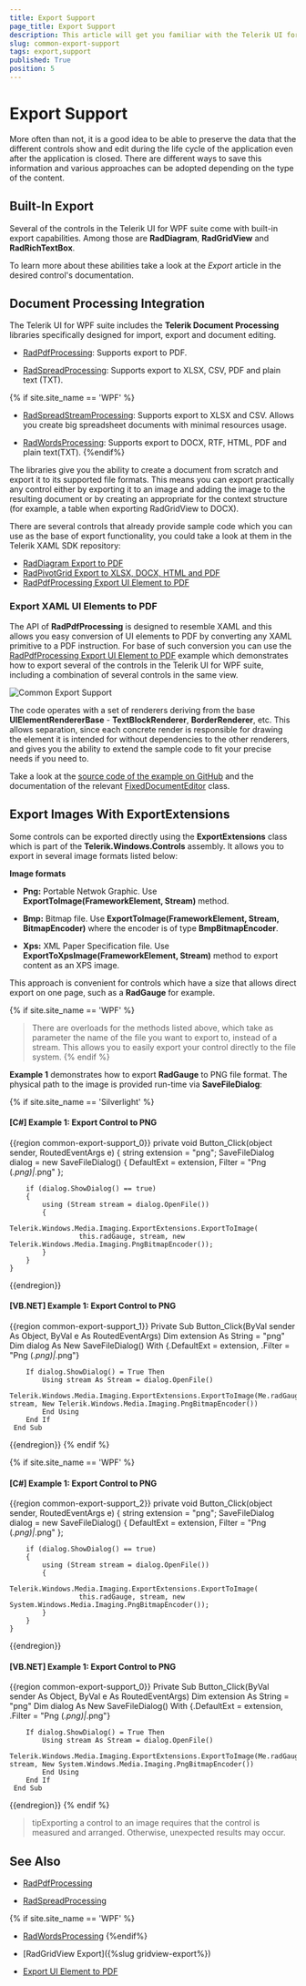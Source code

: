 ```yaml
---
title: Export Support
page_title: Export Support
description: This article will get you familiar with the Telerik UI for {{ site.framework_name }} export functionality.
slug: common-export-support
tags: export,support
published: True
position: 5
---
```


# Export Support

More often than not, it is a good idea to be able to preserve the data that the different controls show and edit during the life cycle of the application even after the application is closed. There are different ways to save this information and various approaches can be adopted depending on the type of the content.


## Built-In Export


Several of the controls in the Telerik UI for WPF suite come with built-in export capabilities. Among those are  __RadDiagram__, __RadGridView__ and __RadRichTextBox__. 


To learn more about these abilities take a look at the *Export* article in the desired control's documentation. 


## Document Processing Integration


The Telerik UI for WPF suite includes the **Telerik Document Processing** libraries specifically designed for import, export and document editing.


* [RadPdfProcessing](https://docs.telerik.com/devtools/document-processing/libraries/radpdfprocessing/overview): Supports export to PDF.

* [RadSpreadProcessing](https://docs.telerik.com/devtools/document-processing/libraries/radspreadprocessing/overview): Supports export to XLSX, CSV, PDF and plain text (TXT).

{% if site.site_name == 'WPF' %}
* [RadSpreadStreamProcessing](https://docs.telerik.com/devtools/document-processing/libraries/radspreadstreamprocessing/overview): Supports export to XLSX and CSV. Allows you create big spreadsheet documents with minimal resources usage.

* [RadWordsProcessing](https://docs.telerik.com/devtools/document-processing/libraries/radwordsprocessing/overview): Supports export to DOCX, RTF, HTML, PDF and plain text(TXT).
{%endif%}

The libraries give you the ability to create a document from scratch and export it to its supported file formats. This means you can export practically any control either by exporting it to an image and adding the image to the resulting document or by creating an appropriate for the context structure (for example, a table when exporting RadGridView to DOCX).


There are several controls that already provide sample code which you can use as the base of export functionality, you could take a look at them in the Telerik XAML SDK repository:


*  [RadDiagram Export to PDF](https://github.com/telerik/xaml-sdk/tree/master/Diagram/ExportToPDF)
*  [RadPivotGrid Export to XLSX, DOCX, HTML and PDF](https://github.com/telerik/xaml-sdk/blob/master/PivotGrid/ExportPivotGrid/Example.xaml.cs)
*  [RadPdfProcessing Export UI Element to PDF](https://github.com/telerik/xaml-sdk/tree/master/PdfProcessing/ExportUIElement)


### Export XAML UI Elements to PDF


The API of __RadPdfProcessing__ is designed to resemble XAML and this allows you easy conversion of UI elements to PDF by converting any XAML primitive to a PDF instruction. For base of such conversion you can use the  [RadPdfProcessing Export UI Element to PDF](https://github.com/telerik/document-processing-sdk/tree/2d32fd229282a1f7101d6f9b0961a650e89a1dc1/PdfProcessing/ExportUIElement) example which demonstrates how to export several of the controls in the Telerik UI for WPF suite, including a combination of several controls in the same view.


![Common Export Support](images/Common_Export_Support_01.png) 

 
The code operates with a set of renderers deriving from the base __UIElementRendererBase__ - __TextBlockRenderer__, __BorderRenderer__, etc. This allows separation, since each concrete render is responsible for drawing the element it is intended for without dependencies to the other renderers, and gives you the ability to extend the sample code to fit your precise needs if you need to.


Take a look at the [source code of the example on GitHub](https://github.com/telerik/document-processing-sdk/tree/2d32fd229282a1f7101d6f9b0961a650e89a1dc1/PdfProcessing/ExportUIElement) and the documentation of the relevant [FixedDocumentEditor](https://docs.telerik.com/devtools/document-processing/libraries/radpdfprocessing/editing/fixedcontenteditor) class.


## Export Images With ExportExtensions


Some controls can be exported directly using the __ExportExtensions__ class which is part of the __Telerik.Windows.Controls__ assembly. It allows you to export in several image formats listed below:


 __Image formats__

* __Png:__ Portable Netwok Graphic. Use __ExportToImage(FrameworkElement, Stream)__ method.

* __Bmp:__ Bitmap file. Use __ExportToImage(FrameworkElement, Stream, BitmapEncoder)__ where the encoder is of type __BmpBitmapEncoder__.

* __Xps:__ XML Paper Specification file. Use __ExportToXpsImage(FrameworkElement, Stream)__ method to export content as an XPS image.


This approach is convenient for controls which have a size that allows direct export on one page, such as a __RadGauge__ for example.


{% if site.site_name == 'WPF' %}
>There are overloads for the methods listed above, which take as parameter the name of the file you want to export to, instead of a stream. This allows you to easily export your control directly to the file system.
{% endif %}


__Example 1__ demonstrates how to export __RadGauge__ to PNG file format. The physical path to the image is provided run-time via __SaveFileDialog__:


{% if site.site_name == 'Silverlight' %}
#### __[C#] Example 1: Export Control to PNG__

{{region common-export-support_0}}
	 private void Button_Click(object sender, RoutedEventArgs e)
	  {
		string extension = "png";
		SaveFileDialog dialog = new SaveFileDialog()
		{
			DefaultExt = extension,
			Filter = "Png (*.png)|*.png"
		};
	
		if (dialog.ShowDialog() == true)
		{
			using (Stream stream = dialog.OpenFile())
			{
				Telerik.Windows.Media.Imaging.ExportExtensions.ExportToImage(
					 this.radGauge, stream, new Telerik.Windows.Media.Imaging.PngBitmapEncoder());
			}
		}
	}
{{endregion}}

#### __[VB.NET] Example 1: Export Control to PNG__

{{region common-export-support_1}}
	 Private Sub Button_Click(ByVal sender As Object, ByVal e As RoutedEventArgs)
		Dim extension As String = "png"
		Dim dialog As New SaveFileDialog() With {.DefaultExt = extension, .Filter = "Png (*.png)|*.png"}
	
		If dialog.ShowDialog() = True Then
			Using stream As Stream = dialog.OpenFile()
				Telerik.Windows.Media.Imaging.ExportExtensions.ExportToImage(Me.radGauge, stream, New Telerik.Windows.Media.Imaging.PngBitmapEncoder())
			End Using
		End If
	 End Sub
{{endregion}}
{% endif %}

{% if site.site_name == 'WPF' %}
#### __[C#] Example 1: Export Control to PNG__

{{region common-export-support_2}}
	 private void Button_Click(object sender, RoutedEventArgs e)
	  {
		string extension = "png";
		SaveFileDialog dialog = new SaveFileDialog()
		{
			DefaultExt = extension,
			Filter = "Png (*.png)|*.png"
		};
	
		if (dialog.ShowDialog() == true)
		{
			using (Stream stream = dialog.OpenFile())
			{
				Telerik.Windows.Media.Imaging.ExportExtensions.ExportToImage(
					 this.radGauge, stream, new System.Windows.Media.Imaging.PngBitmapEncoder());
			}
		}
	}
{{endregion}}

#### __[VB.NET] Example 1: Export Control to PNG__

{{region common-export-support_0}}
	 Private Sub Button_Click(ByVal sender As Object, ByVal e As RoutedEventArgs)
		Dim extension As String = "png"
		Dim dialog As New SaveFileDialog() With {.DefaultExt = extension, .Filter = "Png (*.png)|*.png"}
	
		If dialog.ShowDialog() = True Then
			Using stream As Stream = dialog.OpenFile()
				Telerik.Windows.Media.Imaging.ExportExtensions.ExportToImage(Me.radGauge, stream, New System.Windows.Media.Imaging.PngBitmapEncoder())
			End Using
		End If
	 End Sub
{{endregion}}
{% endif %}

>tipExporting a control to an image requires that the control is measured and arranged. Otherwise, unexpected results may occur.

## See Also

* [RadPdfProcessing](https://docs.telerik.com/devtools/document-processing/libraries/radpdfprocessing/overview)

* [RadSpreadProcessing](https://docs.telerik.com/devtools/document-processing/libraries/radspreadprocessing/overview)

{% if site.site_name == 'WPF' %}
* [RadWordsProcessing](https://docs.telerik.com/devtools/document-processing/libraries/radwordsprocessing/overview)
{%endif%}

* [RadGridView Export]({%slug gridview-export%})

* [Export UI Element to PDF](https://github.com/telerik/xaml-sdk/tree/master/PdfProcessing/ExportUIElement)

